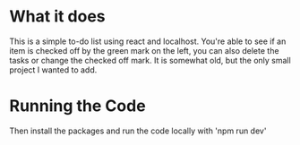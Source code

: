 # What it does
This is a simple to-do list using react and localhost. You're able to see if an item is checked off by the green mark on the left, you can also delete the tasks or change the checked off mark. It is somewhat old, but the only small project I wanted to add.

# Running the Code
Then install the packages and run the code locally with 'npm run dev'
